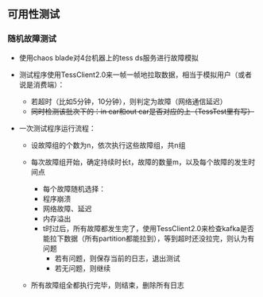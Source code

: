 ## 可用性测试

### 随机故障测试

- 使用chaos blade对4台机器上的tess ds服务进行故障模拟

- 测试程序使用TessClient2.0来一帧一帧地拉取数据，相当于模拟用户（或者说是消费端）：

  - 若超时（比如5分钟，10分钟），则判定为故障（网络通信延迟）
  - ~~同时检测该批次下的：in car和out car是否对应的上（TessTest里有写）~~

- 一次测试程序运行流程：

  - 设故障组的个数为n，依次执行这些故障组，共n组
  - 每次故障组开始，确定持续时长t，故障的数量m，以及每个故障的发生时间点
    -  每个故障随机选择：
      - 程序崩溃
      - 网络故障、延迟
      - 内存溢出
    - t时过后，所有故障都发生完了，使用TessClient2.0来检查kafka是否能拉下数据（所有partition都能拉到），等到超时还没拉完，则认为有问题
      - 若有问题，则保存当前的日志，退出测试
      - 若无问题，则继续

  - 所有故障组全都执行完毕，则结束，删除所有日志

